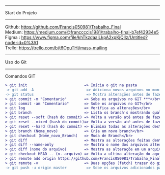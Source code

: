 **********************
Start do Projeto
**********************

Github: https://github.com/Francis050981/Trabalho_Final</br>
Medium: https://medium.com/@franccccis1981/trabalho-final-b7ef42934e5</br>
Figma : https://www.figma.com/file/khTkzdaaiLkpA2xpKjQlIz/Untitled?node-id=0%3A1</br>
Trello: https://trello.com/b/t6OpuTHi/mass-mailing</br>

**********************
Uso do Git
**********************
Comandos GIT</br>
```diff
> git init                          => Inicia o git na pasta
-> git add -A                        => Adiciona novos arquivos no monitor do GIT ***
-> git status                        => Mostra alterações antes de fazer o commit ***</br>
> git commit -m "Comentario"        => Sobe os arquivos no GIT ***</br>
> git commit -am "Comentario"       => Sobe os arquivos no GIT</br>
> git log                           => Verifica as alterações</br>
> git branch                        => Lista os branch's mostrando qual está</br>
> git reset --soft (hash do commit) => Volta a versão até antes de fazer o commit, mantendo alter. (com add)</br>
> git reset --mixed (hash do commit)=> Volta a versão até antes de fazer o commit, mantendo alter. (sem add)</br>
> git reset --hard (hash do commit) => Elimina todas as alterações deste commit</br>
> git branch (Nome_novo)            => Cria um novo branch</br>
> git checkout (Nome_novo_Branch)   => Muda de Branch</br>
> git diff                          => Mostra as alterações feitas dentro do arquivo</br>
> git diff --name-only              => Mostra o nome dos arquivos alterados</br>
> git diff (nome do arquivo)        => Mostra as alteraçõe em um arquivo específico</br>
> git checkout HEAD -- (n. arquivo) => Volta a ultima alteração do aquivo específico</br>
> git remote add origin https://github.com/Francis050981/Trabalho_Final.git => Disponibilizar arquivos para github</br>
> git remote -v                     => Duas opções (fetch) trazer do github, (Push) subir para github</br>
-> git push -u origin master         => Sobe os arquivos adicionados para o github ***</br>
```